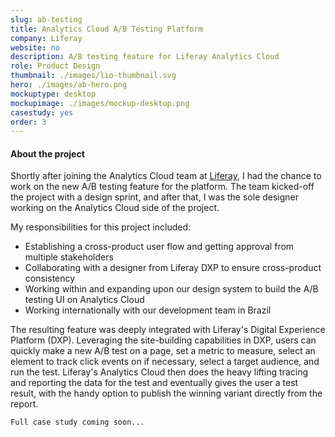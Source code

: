 ```yaml
---
slug: ab-testing
title: Analytics Cloud A/B Testing Platform
company: Liferay
website: no
description: A/B testing feature for Liferay Analytics Cloud
role: Product Design
thumbnail: ./images/lio-thumbnail.svg
hero: ./images/ab-hero.png
mockuptype: desktop
mockupimage: ./images/mockup-desktop.png
casestudy: yes
order: 3
---
```


#### About the project
Shortly after joining the Analytics Cloud team at [Liferay](https://www.liferay.com), I had the chance to work on the new A/B testing feature for the platform. The team kicked-off the project with a design sprint, and after that, I was the sole designer working on the Analytics Cloud side of the project. 

My responsibilities for this project included:
- Establishing a cross-product user flow and getting approval from multiple stakeholders
- Collaborating with a designer from Liferay DXP to ensure cross-product consistency
- Working within and expanding upon our design system to build the A/B testing UI on Analytics Cloud
- Working internationally with our development team in Brazil

The resulting feature was deeply integrated with Liferay's Digital Experience Platform (DXP). Leveraging the site-building capabilities in DXP, users can quickly make a new A/B test on a page, set a metric to measure, select an element to track click events on if necessary, select a target audience, and run the test. Liferay's Analytics Cloud then does the heavy lifting tracing and reporting the data for the test and eventually gives the user a test result, with the handy option to publish the winning variant directly from the report.



```Full case study coming soon...```
